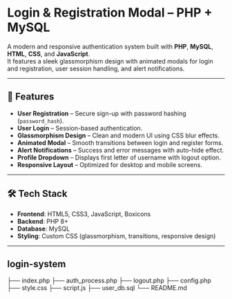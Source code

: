 # Login & Registration Modal – PHP + MySQL

A modern and responsive authentication system built with **PHP**, **MySQL**, **HTML**, **CSS**, and **JavaScript**.  
It features a sleek glassmorphism design with animated modals for login and registration, user session handling, and alert notifications.

---

## 🚀 Features

- **User Registration** – Secure sign-up with password hashing (`password_hash`).
- **User Login** – Session-based authentication.
- **Glassmorphism Design** – Clean and modern UI using CSS blur effects.
- **Animated Modal** – Smooth transitions between login and register forms.
- **Alert Notifications** – Success and error messages with auto-hide effect.
- **Profile Dropdown** – Displays first letter of username with logout option.
- **Responsive Layout** – Optimized for desktop and mobile screens.

---

## 🛠️ Tech Stack

- **Frontend**: HTML5, CSS3, JavaScript, Boxicons  
- **Backend**: PHP 8+  
- **Database**: MySQL  
- **Styling**: Custom CSS (glassmorphism, transitions, responsive design)  

---

## login-system
 ├── index.php
 ├── auth_process.php
 ├── logout.php
 ├── config.php
 ├── style.css
 ├── script.js
 ├── user_db.sql
 └── README.md



